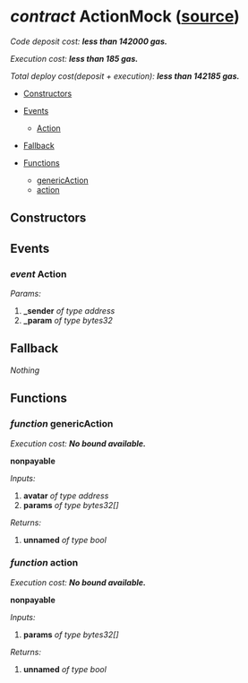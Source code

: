 # *contract* ActionMock ([source](https://github.com/daostack/daostack/tree/master/./contracts/test/ActionMock.sol))
> 
*Code deposit cost: **less than 142000 gas.***

*Execution cost: **less than 185 gas.***

*Total deploy cost(deposit + execution): **less than 142185 gas.***

- [Constructors](#constructors)

- [Events](#events)
    - [Action](#event-action)
- [Fallback](#fallback)
- [Functions](#functions)
    - [genericAction](#function-genericaction)
    - [action](#function-action)
## Constructors

## Events
### *event* Action
*Params:*
1. **_sender** *of type address*
2. **_param** *of type bytes32*


## Fallback
*Nothing*
## Functions
### *function* genericAction

*Execution cost: **No bound available.***

**nonpayable**

*Inputs:*
1. **avatar** *of type address*
2. **params** *of type bytes32[]*

*Returns:*
1. **unnamed** *of type bool*


### *function* action

*Execution cost: **No bound available.***

**nonpayable**

*Inputs:*
1. **params** *of type bytes32[]*

*Returns:*
1. **unnamed** *of type bool*


